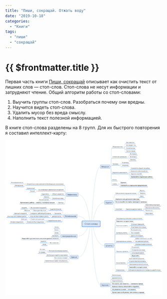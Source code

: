 ```yaml
---
title: "Пиши, сокращай. Отжать воду"
date: "2019-10-18"
categories: 
  - "Книги"
tags: 
  - "пиши"
  - "сокращай"
---
```


# {{ $frontmatter.title }}

Первая часть книги [Пиши, сокращай](https://book.glvrd.ru/) описывает как очистить текст от лишних слов — стоп-слов. Стоп-слова не несут информации и затрудняют чтение. Общий алгоритм работы со стоп-словами:

1. Выучить группы стоп-слов. Разобраться почему они вредны.
2. Научится видеть стоп-слова.
3. Удалить мусор без вреда смыслу.
4. Наполнить текст полезной информацией.

В книге стоп-слова разделены на 8 групп. Для их быстрого повторения я составил интеллект-карту:

![Пиши, сокращай. Стоп-слова](images/Стоп-слова.png)
